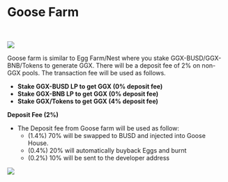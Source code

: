 # Goose Farm

​

![](https://documents.lucid.app/documents/1ea823a2-dd98-4239-8613-b2d41a8d3d65/pages/0_0?a=943&x=2881&y=25&w=858&h=1220&store=1&accept=image%2F*&auth=LCA%20a910aa657eef3654ea5ece366570dbc3859f24d6-ts%3D1614838476)

Goose farm is similar to Egg Farm/Nest where you stake GGX-BUSD/GGX-BNB/Tokens to generate GGX. There will be a deposit fee of 2% on non-GGX pools. The transaction fee will be used as follows.

* **Stake GGX-BUSD LP to get GGX \(0% deposit fee\)**
* **Stake GGX-BNB LP to get GGX \(0% deposit fee\)**
* **Stake GGX/Tokens to get GGX \(4% deposit fee\)**

**Deposit Fee \(2%\)**

* The Deposit fee from Goose farm will be used as follow:
  * \(1.4%\) 70% will be swapped to BUSD and injected into Goose House.
  * \(0.4%\) 20% will automatically buyback Eggs and burnt
  * \(0.2%\) 10% will be sent to the developer address

![](https://gblobscdn.gitbook.com/assets%2F-MT5Nug3dG0o_JI3n0I1%2F-MUz9kaxG-WgfrMei24z%2F-MUzA05Idr_Tzpv0gPjd%2Fimage.png?alt=media&token=a6d3a321-293b-435a-998a-502b9c3b9443)

